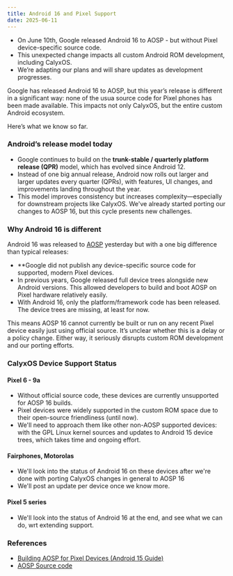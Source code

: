 ```yaml
---
title: Android 16 and Pixel Support
date: 2025-06-11
---
```


* On June 10th, Google released Android 16 to AOSP - but without Pixel device-specific source code.
* This unexpected change impacts all custom Android ROM development, including CalyxOS.
* We’re adapting our plans and will share updates as development progresses.

Google has released Android 16 to AOSP, but this year’s release is different in a significant way: none of the usua source code for Pixel phones has been made available. This impacts not only CalyxOS, but the entire custom Android ecosystem.

Here’s what we know so far.

### Android’s release model today

* Google continues to build on the **trunk-stable / quarterly platform release (QPR)** model, which has evolved since Android 12.
* Instead of one big annual release, Android now rolls out larger and larger updates every quarter (QPRs), with features, UI changes, and improvements landing throughout the year.
* This model improves consistency but increases complexity—especially for downstream projects like CalyxOS. We've already started porting our changes to AOSP 16, but this cycle presents new challenges.

### Why Android 16 is different

Android 16 was released to [AOSP](https://android.googlesource.com/platform/manifest/+/android-16.0.0_r1) yesterday but with a one big difference than typical releases:
* **Google did not publish any device-specific source code for supported, modern Pixel devices.
* In previous years, Google released full device trees alongside new Android versions. This allowed developers to build and boot AOSP on Pixel hardware relatively easily.
* With Android 16, only the platform/framework code has been released. The device trees are missing, at least for now.

This means AOSP 16 cannot currently be built or run on any recent Pixel device easily just using official source. It’s unclear whether this is a delay or a policy change. Either way, it seriously disrupts custom ROM development and our porting efforts.

### CalyxOS Device Support Status
#### Pixel 6 - 9a

* Without official source code, these devices are currently unsupported for AOSP 16 builds.
* Pixel devices were widely supported in the custom ROM space due to their open-source friendliness (until now).
* We'll need to approach them like other non-AOSP supported devices: with the GPL Linux kernel sources and updates to Android 15 device trees, which takes time and ongoing effort.

#### Fairphones, Motorolas

* We'll look into the status of Android 16 on these devices after we're done with porting CalyxOS changes in general to AOSP 16
* We'll post an update per device once we know more.

#### Pixel 5 series

* We'll look into the status of Android 16 at the end, and see what we can do, wrt extending support.

### References
* [Building AOSP for Pixel Devices (Android 15 Guide)](https://source.android.com/docs/setup/start)
* [AOSP Source code](https://android.googlesource.com/)
